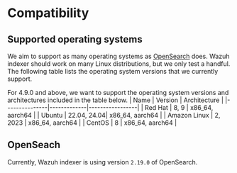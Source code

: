 # Compatibility

## Supported operating systems

We aim to support as many operating systems as [OpenSearch](https://opensearch.org/docs/2.11/install-and-configure/install-opensearch/index/#operating-system-compatibility) does. Wazuh indexer should work on many Linux distributions, but we only test a handful. The following table lists the operating system versions that we currently support.

 For 4.9.0 and above, we want to support the operating system versions and architectures included in the table below.
| Name          | Version     | Architecture    |
|---------------|-------------|-----------------|
| Red Hat       |  8, 9       | x86_64, aarch64 |
| Ubuntu        | 22.04, 24.04| x86_64, aarch64 |
| Amazon Linux  | 2, 2023     | x86_64, aarch64 |
| CentOS        |  8          | x86_64, aarch64 |

## OpenSeach

Currently, Wazuh indexer is using version `2.19.0` of OpenSearch.
